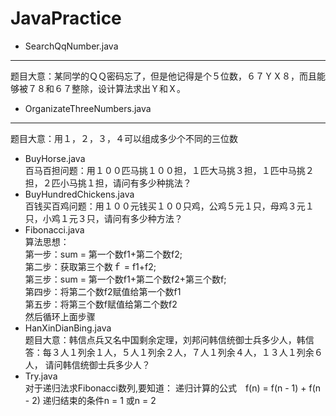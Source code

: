 # JavaPractice
* SearchQqNumber.java<br>
-------
题目大意：某同学的ＱＱ密码忘了，但是他记得是个５位数，６７ＹＸ８，而且能够被７８和６７整除，设计算法求出Ｙ和Ｘ。
* OrganizateThreeNumbers.java<br>
-------
题目大意：用１，２，３，４可以组成多少个不同的三位数
* BuyHorse.java<br>
百马百担问题：用１００匹马挑１００担，１匹大马挑３担，１匹中马挑２担，２匹小马挑１担，请问有多少种挑法？
* BuyHundredChickens.java<br>
百钱买百鸡问题：用１００元钱买１００只鸡，公鸡５元１只，母鸡３元１只，小鸡１元３只，请问有多少种方法？
* Fibonacci.java<br>
算法思想：<br>
第一步：sum = 第一个数f1+第二个数f2;<br>
第二步：获取第三个数ｆ = f1+f2;<br>
第三步：sum = 第一个数f1+第二个数f2+第三个数f;<br>
第四步：将第二个数f2赋值给第一个数f1<br>
第五步：将第三个数f赋值给第二个数f2<br>
然后循环上面步骤
* HanXinDianBing.java<br>
题目大意：韩信点兵又名中国剩余定理，刘邦问韩信统御士兵多少人，韩信答：每３人１列余１人，５人１列余２人，７人１列余４人，１３人１列余６人，
请问韩信统御士兵多少人？
* Try.java<br>
对于递归法求Fibonacci数列,要知道：
递归计算的公式　f(n) = f(n - 1) + f(n - 2)
递归结束的条件n = 1 或n = 2


